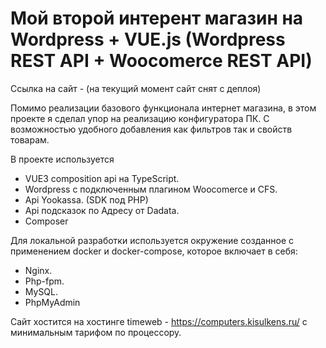 # Мой второй интерент магазин на Wordpress + VUE.js (Wordpress REST API + Woocomerce REST API)

Ссылка на сайт - (на текущий момент сайт снят с деплоя)

Помимо реализации базового функционала интернет магазина, в этом проекте я сделал упор на реализацию конфигуратора ПК. С возможностью удобного добавления как фильтров так и свойств товарам. 

В проекте используется
- VUE3 composition api на TypeScript.
- Wordpress c подключенным плагином Woocomerce и CFS.
- Api Yookassa. (SDK под PHP)
- Api подсказок по Адресу от Dadata. 
- Composer

Для локальной разработки используется окружение созданное с применением docker и docker-compose, которое включает в себя:
- Nginx.
- Php-fpm.
- MySQL.
- PhpMyAdmin

Сайт хостится на хостинге timeweb - https://computers.kisulkens.ru/ с минимальным тарифом по процессору.
